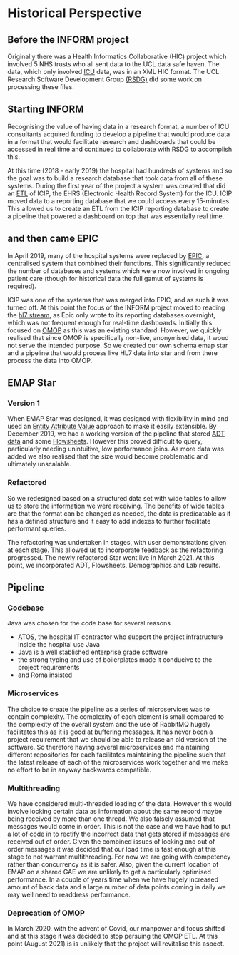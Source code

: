 # Historical Perspective

## Before the INFORM project

Originally there was a Health Informatics Collaborative (HIC) project which involved 5 NHS trusts who all sent data to the UCL data safe haven.
The data, which only involved  [ICU](../Glossary.md##I) data, was in an XML HIC format.
The UCL Research Software Development Group [(RSDG)](https://www.ucl.ac.uk/isd/services/research-it/research-software-development) did some work on processing these files.

## Starting INFORM

Recognising the value of having data in a research format, a number of ICU consultants acquired funding to develop a pipeline that would produce data in a format that would facilitate research and dashboards that could be accessed in real time and continued to collaborate with RSDG to accomplish this.

At this time (2018 - early 2019) the hospital had hundreds of systems and so the goal was to build a research database that took data from all of these systems.
During the first year of the project a system was created that did an [ETL](../Glossary.md#E) of ICIP, the EHRS (Electronic Health Record System) for the ICU.
ICIP moved data to a reporting database that we could access every 15-minutes. This allowed us to create an ETL from the ICIP reporting database to create a pipeline that powered a dashboard on top that was essentially real time.

## and then came EPIC

In April 2019, many of the hospital systems were replaced by [EPIC](../Glossary.md##E), a centralised system that combined their functions. This significantly reduced the number of databases and systems which were now involved in ongoing patient care (though for historical data the full gamut of systems is required).

ICIP was one of the systems that was merged into EPIC, and as such it was turned off. At this point the focus of the INFORM project moved to reading the [hl7 stream](../Glossary.md#H), as Epic only wrote to its reporting databases overnight, which was not frequent enough for real-time dashboards.
Initially this focused on [OMOP](../Glossary.md##O) as this was an existing standard.
However, we quickly realised that since OMOP is specifically non-live, anonymised data, it woud not serve the intended purpose.
So we created our own schema emap star and a pipeline that would process live HL7 data into star and from there process the data into OMOP.

## EMAP Star

### Version 1

When EMAP Star was designed, it was designed with flexibility in mind and used an [Entity Attribute Value](../Glossary.md##E) approach to make it easily extensible.
By December 2019, we had a working version of the pipeline that stored [ADT data](../Glossary.md##A) and some [Flowsheets](../Glossary.md##F).
However this proved difficult to query, particularly needing unintuitive, low performance joins.
As more data was added we also realised that the size would become problematic and ultimately unscalable.

### Refactored

So we redesigned based on a structured data set with wide tables to allow us to store the information we were receiving.
The benefits of wide tables are that the format can be changed as needed, the data is predicatable as it has a defined structure and it easy to add indexes to further facilitate performant queries.

The refactoring was undertaken in stages, with user demonstrations given at each stage. This allowed us to incorporate feedback as the refactoring progressed. The newly refactored Star went live in March 2021. At this point, we incorporated ADT, Flowsheets, Demographics and Lab results.

## Pipeline

### Codebase

Java was chosen for the code base for several reasons

- ATOS, the hospital IT contractor who support the project infratructure inside the hospital use Java
- Java is a well stablished enterprise grade software
- the strong typing and use of boilerplates made it conducive to the project requirements
- and Roma insisted

### Microservices

The choice to create the pipeline as a series of microservices was to contain complexity.
The complexity of each element is small compared to the complexity of the overall system and the use of RabbitMQ hugely facilitates this as it is good at buffering messages.
It has never been a project requirement that we should be able to release an old version of the software.
So therefore having several microservices and maintaining different repositories for each facilitates maintaining the pipeline such that the latest release of each of the microservices work together and we make no effort to be in anyway backwards compatible.

### Multithreading

We have considered multi-threaded loading of the data.
However this would involve locking certain data as information about the same record maybe being received by more than one thread.
We also falsely assumed that messages would come in order.
This is not the case and we have had to put a lot of code in to rectify the incorrect data that gets stored if messages are received out of order.
Given the combined issues of locking and out of order messages it was decided that our load time is fast enough at this stage to not warrant multithreading.
For now we are going with competency rather than concurrency as it is safer.
Also, given the current location of EMAP on a shared GAE we are unlikely to get a particularly optimised performance.
In a couple of years time when we have hugely increased amount of back data and a large number of data points coming in daily we may well need to readdress performance.

### Deprecation of OMOP

In March 2020, with the advent of Covid, our manpower and focus shifted and at this stage it was decided to stop persuing the OMOP ETL.
At this point (August 2021) is is unlikely that the project will revitalise this aspect.
